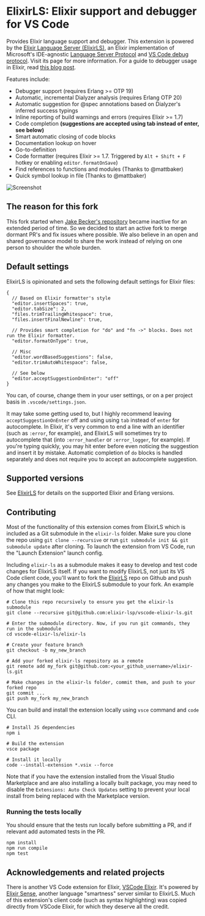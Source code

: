 # ElixirLS: Elixir support and debugger for VS Code

Provides Elixir language support and debugger. This extension is powered by the [Elixir Language Server (ElixirLS)](https://github.com/elixir-lsp/elixir-ls), an Elixir implementation of Microsoft's IDE-agnostic [Language Server Protocol](https://github.com/Microsoft/language-server-protocol) and [VS Code debug protocol](https://code.visualstudio.com/docs/extensionAPI/api-debugging). Visit its page for more information. For a guide to debugger usage in Elixir, read [this blog post](https://medium.com/@JakeBeckerCode/debugging-elixir-in-vs-code-400e21814614).

Features include:

- Debugger support (requires Erlang >= OTP 19)
- Automatic, incremental Dialyzer analysis (requires Erlang OTP 20)
- Automatic suggestion for @spec annotations based on Dialyzer's inferred success typings
- Inline reporting of build warnings and errors (requires Elixir >= 1.7)
- Code completion **(suggestions are accepted using tab instead of enter, see below)**
- Smart automatic closing of code blocks
- Documentation lookup on hover
- Go-to-definition
- Code formatter (requires Elixir >= 1.7. Triggered by `Alt + Shift + F` hotkey or enabling `editor.formatOnSave`)
- Find references to functions and modules (Thanks to @mattbaker)
- Quick symbol lookup in file (Thanks to @mattbaker)

![Screenshot](https://raw.githubusercontent.com/elixir-lsp/elixir-ls/master/images/screenshot.png)

## The reason for this fork

This fork started when [Jake Becker's repository](https://github.com/JakeBecker/vscode-elixir-ls) became inactive for an extended period of time.  So we decided to start an active fork to merge dormant PR's and fix issues where possible. We also believe in an open and shared governance model to share the work instead of relying on one person to shoulder the whole burden.

## Default settings

ElixirLS is opinionated and sets the following default settings for Elixir files:

```
{
  // Based on Elixir formatter's style
  "editor.insertSpaces": true,
  "editor.tabSize": 2,
  "files.trimTrailingWhitespace": true,
  "files.insertFinalNewline": true,

  // Provides smart completion for "do" and "fn ->" blocks. Does not run the Elixir formatter.
  "editor.formatOnType": true,

  // Misc
  "editor.wordBasedSuggestions": false,
  "editor.trimAutoWhitespace": false,

  // See below
  "editor.acceptSuggestionOnEnter": "off"
}
```

You can, of course, change them in your user settings, or on a per project basis in `.vscode/settings.json`.

It may take some getting used to, but I highly recommend leaving `acceptSuggestionOnEnter` off and using using `tab` instead of `enter` for autocomplete. In Elixir, it's very common to end a line with an identifier (such as `:error`, for example), and ElixirLS will sometimes try to autocomplete that (into `:error_handler` or `:error_logger`, for example). If you're typing quickly, you may hit enter before even noticing the suggestion and insert it by mistake. Automatic completion of `do` blocks is handled separately and does not require you to accept an autocomplete suggestion.

## Supported versions

See [ElixirLS](https://github.com/elixir-lsp/elixir-ls) for details on the supported Elixir and Erlang versions.

## Contributing

Most of the functionality of this extension comes from ElixirLS which is included as a Git submodule in the `elixir-ls` folder. Make sure you clone the repo using `git clone --recursive` or run `git submodule init && git submodule update` after cloning. To launch the extension from VS Code, run the "Launch Extension" launch config.

Including `elixir-ls` as a submodule makes it easy to develop and test code changes for ElixirLS itself. If you want to modify ElixirLS, not just its VS Code client code, you'll want to fork the [ElixirLS](https://github.com/elixir-lsp/elixir-ls) repo on Github and push any changes you make to the ElixirLS submodule to your fork. An example of how that might look:

```
# Clone this repo recursively to ensure you get the elixir-ls submodule
git clone --recursive git@github.com:elixir-lsp/vscode-elixir-ls.git

# Enter the submodule directory. Now, if you run git commands, they run in the submodule
cd vscode-elixir-ls/elixir-ls

# Create your feature branch
git checkout -b my_new_branch

# Add your forked elixir-ls repository as a remote
git remote add my_fork git@github.com:<your_github_username>/elixir-ls.git

# Make changes in the elixir-ls folder, commit them, and push to your forked repo
git commit ...
git push my_fork my_new_branch
```

You can build and install the extension locally using `vsce` command and `code` CLI.

```
# Install JS dependencies
npm i

# Build the extension
vsce package

# Install it locally
code --install-extension *.vsix --force
```

Note that if you have the extension installed from the Visual Studio Marketplace and are also installing a locally
built package, you may need to disable the `Extensions: Auto Check Updates` setting to prevent your
local install from being replaced with the Marketplace version.

### Running the tests locally

You should ensure that the tests run locally before submitting a PR, and if relevant add automated tests in the PR.

```
npm install
npm run compile
npm test
```

## Acknowledgements and related projects

There is another VS Code extension for Elixir, [VSCode Elixir](https://github.com/fr1zle/vscode-elixir). It's powered by [Elixir Sense](https://github.com/msaraiva/elixir_sense), another language "smartness" server similar to ElixirLS. Much of this extension's client code (such as syntax highlighting) was copied directly from VSCode Elixir, for which they deserve all the credit.
